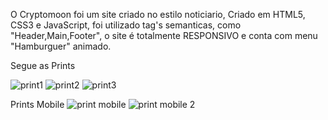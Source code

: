 O Cryptomoon foi um site criado no estilo noticiario, Criado em HTML5, CSS3 e JavaScript, foi utilizado tag's semanticas, como "Header,Main,Footer", o site é totalmente RESPONSIVO e conta com menu "Hamburguer" animado. 

Segue as Prints

![print1](https://user-images.githubusercontent.com/84997885/154819569-e4f4419f-a46a-4984-8284-a628bab4fab1.png)
![print2](https://user-images.githubusercontent.com/84997885/154819575-dd3e9f2c-b975-4eb2-868f-fb3cad52bd63.png)
![print3](https://user-images.githubusercontent.com/84997885/154819579-c2c9ba35-f0d2-485f-bbc5-ef7950be8db3.png)

Prints Mobile 
![print mobile](https://user-images.githubusercontent.com/84997885/154819604-8632ab5e-1d88-4f36-8a1e-d0f507c2f8a8.png) 
![print mobile 2](https://user-images.githubusercontent.com/84997885/154819609-90447723-c6d0-4199-a165-48d07a68db70.png)
